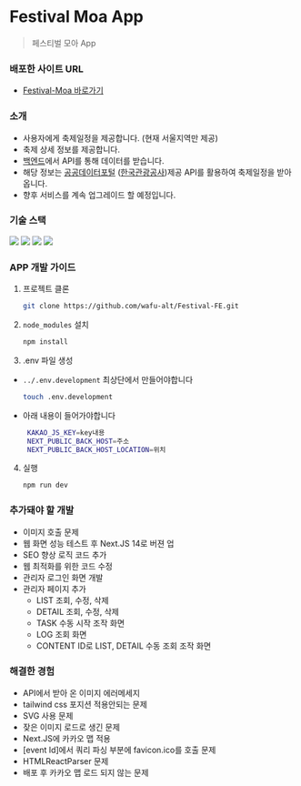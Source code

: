 # Festival Moa App

> 페스티벌 모아 App

### 배포한 사이트 URL

- <a href="http://ec2-13-125-195-205.ap-northeast-2.compute.amazonaws.com/" target="_blank">Festival-Moa 바로가기</a>

### 소개

- 사용자에게 축제일정을 제공합니다. (현재 서울지역만 제공)
- 축제 상세 정보를 제공합니다.
- [백엔드](https://github.com/wafu-alt/Festival-BE)에서 API를 통해 데이터를 받습니다.
- 해당 정보는 [공공데이터포털](https://www.data.go.kr/tcs/dss/selectApiDataDetailView.do?publicDataPk=15101578#/API%20%EB%AA%A9%EB%A1%9D/detailIntro1) ([한국관광공사](https://api.visitkorea.or.kr/#/hubTourSearch))제공 API를 활용하여 축제일정을 받아옵니다.
- 향후 서비스를 계속 업그레이드 할 예정입니다.

### 기술 스택

   <img src="https://img.shields.io/badge/Next.js-black?style=for-the-badge&logo=nextdotjs&logoColor=#000000">
   <img src="https://img.shields.io/badge/typescript-black?style=for-the-badge&logo=typescript&logoColor=#3178C6">
   <img src="https://img.shields.io/badge/tailwindcss-black?style=for-the-badge&logo=tailwindcss&logoColor=#06B6D4">
   <img src="https://img.shields.io/badge/npm-black?style=for-the-badge&logo=npm&logoColor=#CB3837">

### APP 개발 가이드

1. 프로젝트 클론

   ```sh
   git clone https://github.com/wafu-alt/Festival-FE.git
   ```

2. `node_modules` 설치

   ```sh
   npm install
   ```

3. .env 파일 생성

- `../.env.development` 최상단에서 만들어야합니다

  ```sh
  touch .env.development
  ```

- 아래 내용이 들어가야합니다
  ```sh
   KAKAO_JS_KEY=key내용
   NEXT_PUBLIC_BACK_HOST=주소
   NEXT_PUBLIC_BACK_HOST_LOCATION=위치
  ```

4. 실행
   ```sh
   npm run dev
   ```

### 추가돼야 할 개발

- 이미지 호출 문제
- 웹 화면 성능 테스트 후 Next.JS 14로 버젼 업
- SEO 향상 로직 코드 추가
- 웹 최적화를 위한 코드 수정
- 관리자 로그인 화면 개발
- 관리자 페이지 추가
  - LIST 조회, 수정, 삭제
  - DETAIL 조회, 수정, 삭제
  - TASK 수동 시작 조작 화면
  - LOG 조회 화면
  - CONTENT ID로 LIST, DETAIL 수동 조회 조작 화면

### 해결한 경험

- API에서 받아 온 이미지 에러메세지
- tailwind css 포지션 적용안되는 문제
- SVG 사용 문제
- 잦은 이미지 로드로 생긴 문제
- Next.JS에 카카오 맵 적용
- [event Id]에서 쿼리 파싱 부분에 favicon.ico를 호출 문제
- HTMLReactParser 문제
- 배포 후 카카오 맵 로드 되지 않는 문제
